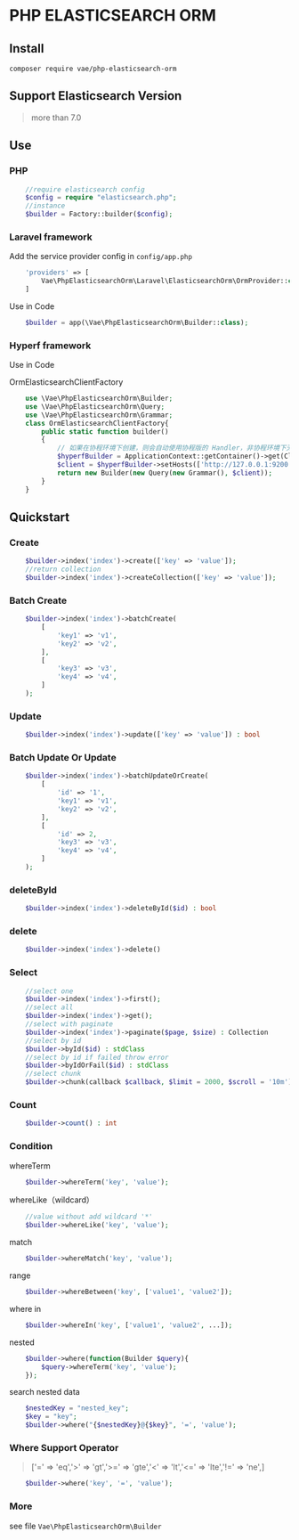 # PHP ELASTICSEARCH ORM

## Install

```
composer require vae/php-elasticsearch-orm
```

## Support Elasticsearch Version

> more than 7.0

## Use

### PHP

```php
    //require elasticsearch config
    $config = require "elasticsearch.php";
    //instance
    $builder = Factory::builder($config);
```

### Laravel framework

Add the service provider config in `config/app.php`

```php
    'providers' => [
        Vae\PhpElasticsearchOrm\Laravel\ElasticsearchOrm\OrmProvider::class,
    ] 
```

Use in Code

```php
    $builder = app(\Vae\PhpElasticsearchOrm\Builder::class);
```

### Hyperf framework

Use in Code

OrmElasticsearchClientFactory

```php
    use \Vae\PhpElasticsearchOrm\Builder;
    use \Vae\PhpElasticsearchOrm\Query;
    use \Vae\PhpElasticsearchOrm\Grammar;
    class OrmElasticsearchClientFactory{
        public static function builder()
        {
            // 如果在协程环境下创建，则会自动使用协程版的 Handler，非协程环境下无改变
            $hyperfBuilder = ApplicationContext::getContainer()->get(ClientBuilderFactory::class)->create();
            $client = $hyperfBuilder->setHosts(['http://127.0.0.1:9200'])->build();
            return new Builder(new Query(new Grammar(), $client));
        }
    }
```

## Quickstart

### Create

```php
    $builder->index('index')->create(['key' => 'value']);
    //return collection
    $builder->index('index')->createCollection(['key' => 'value']);
```

### Batch Create

```php
    $builder->index('index')->batchCreate(
        [
            'key1' => 'v1',
            'key2' => 'v2',
        ],
        [
            'key3' => 'v3',
            'key4' => 'v4',
        ]       
    );
```

### Update

```php
    $builder->index('index')->update(['key' => 'value']) : bool
```

### Batch Update Or Update

```php
    $builder->index('index')->batchUpdateOrCreate(
        [
            'id' => '1', 
            'key1' => 'v1',
            'key2' => 'v2',
        ],
        [
            'id' => 2,
            'key3' => 'v3',
            'key4' => 'v4',
        ]       
    );
```

### deleteById

```php
    $builder->index('index')->deleteById($id) : bool
```

### delete

```php
    $builder->index('index')->delete()
```

### Select

```php
    //select one
    $builder->index('index')->first();
    //select all
    $builder->index('index')->get();
    //select with paginate
    $builder->index('index')->paginate($page, $size) : Collection
    //select by id
    $builder->byId($id) : stdClass
    //select by id if failed throw error
    $builder->byIdOrFail($id) : stdClass
    //select chunk
    $builder->chunk(callback $callback, $limit = 2000, $scroll = '10m')
```

### Count

```php
    $builder->count() : int
```

### Condition

whereTerm

```php
    $builder->whereTerm('key', 'value');
```

whereLike（wildcard）

```php
    //value without add wildcard '*'
    $builder->whereLike('key', 'value');
```

match

```php
    $builder->whereMatch('key', 'value');
```

range

```php
    $builder->whereBetween('key', ['value1', 'value2']);
```

where in

```php
    $builder->whereIn('key', ['value1', 'value2', ...]);
```

nested

```php
    $builder->where(function(Builder $query){
        $query->whereTerm('key', 'value');
    });
```

search nested data

```php
    $nestedKey = "nested_key";
    $key = "key";
    $builder->where("{$nestedKey}@{$key}", '=', 'value');
```

### Where Support Operator

> ['=' => 'eq','>'  => 'gt','>=' => 'gte','<'  => 'lt','<=' => 'lte','!=' => 'ne',]

```php
    $builder->where('key', '=', 'value');
```

### More

see file `Vae\PhpElasticsearchOrm\Builder`

